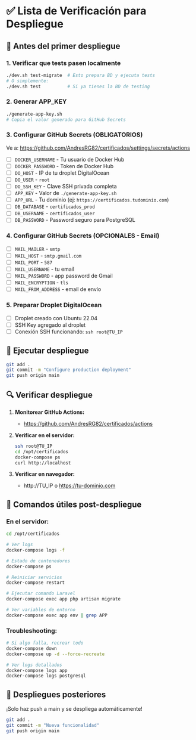 # ✅ Lista de Verificación para Despliegue

## 🎯 Antes del primer despliegue

### 1. Verificar que tests pasen localmente
```bash
./dev.sh test-migrate  # Esto prepara BD y ejecuta tests
# O simplemente:
./dev.sh test          # Si ya tienes la BD de testing
```

### 2. Generar APP_KEY
```bash
./generate-app-key.sh
# Copia el valor generado para GitHub Secrets
```

### 3. Configurar GitHub Secrets (OBLIGATORIOS)
Ve a: https://github.com/AndresRG82/certificados/settings/secrets/actions

- [ ] `DOCKER_USERNAME` - Tu usuario de Docker Hub
- [ ] `DOCKER_PASSWORD` - Token de Docker Hub
- [ ] `DO_HOST` - IP de tu droplet DigitalOcean
- [ ] `DO_USER` - `root`
- [ ] `DO_SSH_KEY` - Clave SSH privada completa
- [ ] `APP_KEY` - Valor de `./generate-app-key.sh`
- [ ] `APP_URL` - Tu dominio (ej: `https://certificados.tudominio.com`)
- [ ] `DB_DATABASE` - `certificados_prod`
- [ ] `DB_USERNAME` - `certificados_user`
- [ ] `DB_PASSWORD` - Password seguro para PostgreSQL

### 4. Configurar GitHub Secrets (OPCIONALES - Email)
- [ ] `MAIL_MAILER` - `smtp`
- [ ] `MAIL_HOST` - `smtp.gmail.com`
- [ ] `MAIL_PORT` - `587`
- [ ] `MAIL_USERNAME` - tu email
- [ ] `MAIL_PASSWORD` - app password de Gmail
- [ ] `MAIL_ENCRYPTION` - `tls`
- [ ] `MAIL_FROM_ADDRESS` - email de envío

### 5. Preparar Droplet DigitalOcean
- [ ] Droplet creado con Ubuntu 22.04
- [ ] SSH Key agregado al droplet
- [ ] Conexión SSH funcionando: `ssh root@TU_IP`

## 🚀 Ejecutar despliegue

```bash
git add .
git commit -m "Configure production deployment"
git push origin main
```

## 🔍 Verificar despliegue

1. **Monitorear GitHub Actions:**
   - https://github.com/AndresRG82/certificados/actions

2. **Verificar en el servidor:**
   ```bash
   ssh root@TU_IP
   cd /opt/certificados
   docker-compose ps
   curl http://localhost
   ```

3. **Verificar en navegador:**
   - http://TU_IP o https://tu-dominio.com

## 🔧 Comandos útiles post-despliegue

### En el servidor:
```bash
cd /opt/certificados

# Ver logs
docker-compose logs -f

# Estado de contenedores
docker-compose ps

# Reiniciar servicios
docker-compose restart

# Ejecutar comando Laravel
docker-compose exec app php artisan migrate

# Ver variables de entorno
docker-compose exec app env | grep APP
```

### Troubleshooting:
```bash
# Si algo falla, recrear todo
docker-compose down
docker-compose up -d --force-recreate

# Ver logs detallados
docker-compose logs app
docker-compose logs postgresql
```

## 🔄 Despliegues posteriores

¡Solo haz push a main y se despliega automáticamente!

```bash
git add .
git commit -m "Nueva funcionalidad"
git push origin main
```
